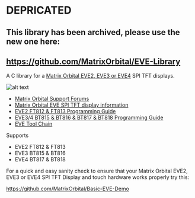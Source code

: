 # DEPRICATED
## This library has been archived, please use the new one here:
## https://github.com/MatrixOrbital/EVE-Library



A C library for a [Matrix Orbital EVE2, EVE3 or EVE4](https://www.matrixorbital.com/ftdi-eve) SPI TFT displays.

![alt text](https://www.matrixorbital.com/image/cache/catalog/products/EVE/EVE3-43G-300x300.jpg)

- [Matrix Orbital Support Forums](http://www.lcdforums.com/forums/viewforum.php?f=45)
- [Matrix Orbital EVE SPI TFT display information](https://www.matrixorbital.com/ftdi-eve)
- [EVE2 FT812 & FT813 Programming Guide](https://brtchip.com/wp-content/uploads/Support/Documentation/Programming_Guides/ICs/EVE/FT81X_Series_Programmer_Guide.pdf)
- [EVE3/4 BT815 & BT816 & BT817 & BT818 Programming Guide](https://brtchip.com/wp-content/uploads/Support/Documentation/Programming_Guides/ICs/EVE/BRT_AN_033_BT81X_Series_Programming_Guide.pdf)
- [EVE Tool Chain](https://brtchip.com/eve-toolchains/)

Supports
  - EVE2 FT812 & FT813
  - EVE3 BT815 & BT816
  - EVE4 BT817 & BT818

For a quick and easy sanity check to ensure that your Matrix Orbital EVE2, EVE3 or EVE4 SPI TFT Display and touch hardware works properly try this:

https://github.com/MatrixOrbital/Basic-EVE-Demo
